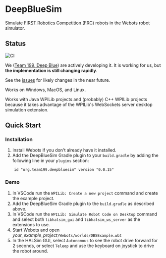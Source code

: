 # DeepBlueSim

Simulate [FIRST Robotics Competition (FRC)](https://www.firstinspires.org/robotics/frc) robots
in the [Webots](https://cyberbotics.com/) robot simulator.

## Status

![CI](https://github.com/DeepBlueRobotics/DeepBlueSim/workflows/CI/badge.svg)

We ([Team 199, Deep Blue](http://www.carlmontrobotics.org)) are actively developing it. 
It is working for us, but **the implementation is still changing rapidly**.

See the [issues](https://github.com/DeepBlueRobotics/DeepBlueSim/issues) for likely changes 
in the near future.

Works on Windows, MacOS, and Linux.

Works with Java WPILib projects and (probably) C++ WPILib projects because it takes
advantage of the WPILib's WebSockets server desktop simulation extension.

## Quick Start

### Installation

 1. Install Webots if you don't already have it installed.
 1. Add the DeepBlueSim Gradle plugin to your `build.gradle` by adding the following line
 in your `plugins` section:
 ```
     id "org.team199.deepbluesim" version "0.0.15"
 ```

### Demo

 1. In VSCode run the `WPILib: Create a new project` command and create the example project.
 1. Add the DeepBlueSim Gradle plugin to the `build.gradle` as described above.
 1. In VSCode run the `WPILib: Simulate Robot Code on Desktop` command and select both
 `libhalsim_gui` and `libhalsim_ws_server` as the extensions to use.
 1. Start Webots and open *your_example_project*`/Webots/worlds/DBSExample.wbt`
 1. In the HALSim GUI, select `Autonomous` to see the robot drive forward for 2 seconds, or
 select `Teleop` and use the keyboard on joystick to drive the robot around.



